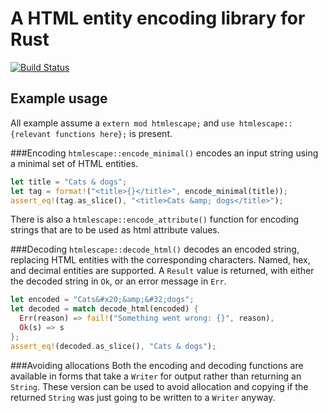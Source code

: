 # A HTML entity encoding library for Rust
[![Build Status](https://travis-ci.org/veddan/rust-htmlescape.png?branch=master)](https://travis-ci.org/veddan/rust-htmlescape)

## Example usage
All example assume a `extern mod htmlescape;` and `use htmlescape::{relevant functions here};` is present.

###Encoding
`htmlescape::encode_minimal()` encodes an input string using a minimal set of HTML entities.

```rust
let title = "Cats & dogs";
let tag = format!("<title>{}</title>", encode_minimal(title));
assert_eq!(tag.as_slice(), "<title>Cats &amp; dogs</title>");
```

There is also a `htmlescape::encode_attribute()` function for encoding strings that are to be used
as html attribute values.

###Decoding
`htmlescape::decode_html()` decodes an encoded string, replacing HTML entities with the
corresponding characters. Named, hex, and decimal entities are supported. A `Result` value is returned, with either the decoded string in `Ok`, or an error message in `Err`.

```rust
let encoded = "Cats&#x20;&amp;&#32;dogs";
let decoded = match decode_html(encoded) {
  Err(reason) => fail!("Something went wrong: {}", reason),
  Ok(s) => s
};
assert_eq!(decoded.as_slice(), "Cats & dogs");
```

###Avoiding allocations
Both the encoding and decoding functions are available in forms that take a `Writer` for output rather
than returning an `String`. These version can be used to avoid allocation and copying if the returned
`String` was just going to be written to a `Writer` anyway.
